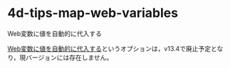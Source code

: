 # 4d-tips-map-web-variables
Web変数に値を自動的に代入する

[Web変数に値を自動的に代入する](https://doc.4d.com/4Dv18/4D/18/Compatibility-page.300-4575476.ja.html)というオプションは，v13.4で廃止予定となり，現バージョンには存在しません。
